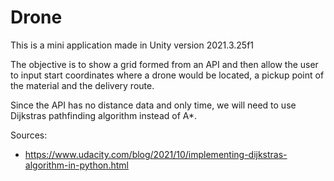 # Drone
This is a mini application made in Unity version 2021.3.25f1

The objective is to show a grid formed from an API and then allow the user to
input start coordinates where a drone would be located, a pickup point of the
material and the delivery route.

Since the API has no distance data and only time, we will need to use Dijkstras
pathfinding algorithm instead of A*.


Sources:
* https://www.udacity.com/blog/2021/10/implementing-dijkstras-algorithm-in-python.html
